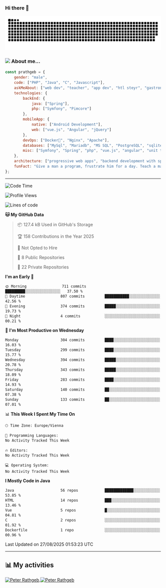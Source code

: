 ### Hi there 👋

<div align="center">
  <img  src="https://github.com/1999AZZAR/1999AZZAR/blob/main/resources/img/grid-snake.svg"
       alt="snake" />
</div>

### <img src="https://media.giphy.com/media/VgCDAzcKvsR6OM0uWg/giphy.gif" width="50"> About me...  

```javascript
const prathgeb = {
    gender: "male",
    code: ["PHP", "Java", "C", "Javascript"],
    askMeAbout: ["web dev", "teacher", "app dev", "htl steyr", "gastronaut"],
    technologies: {
        backEnd: {
            java: ["Spring"],
            php: ["Symfony", "Pimcore"]
        },
        mobileApp: {
            native: ["Android Development"],
            web: ["vue.js", "Angular", "jQuery"]
        },
        devOps: ["Docker🐳", "Nginx", "Apache"],
        databases: ["MySql", "Mariadb", "MS SQL", "PostgreSQL", "sqlite"],
        misc: ["Symfony", "Spring", "php", "vue.js", "angular", "unit testing", "ci/cd using github actions"]
    },
    architecture: ["progressive web apps", "backend development with spring", "backend development with symfony"],
    funFact: "Give a man a program, frustrate him for a day. Teach a man to program, frustrate him for a lifetime."
};
```

---
<!--START_SECTION:waka-->
![Code Time](http://img.shields.io/badge/Code%20Time-974%20hrs%2012%20mins-blue)

![Profile Views](http://img.shields.io/badge/Profile%20Views-0-blue)

![Lines of code](https://img.shields.io/badge/From%20Hello%20World%20I%27ve%20Written-2.9%20million%20lines%20of%20code-blue)

**🐱 My GitHub Data** 

> 📦 127.4 kB Used in GitHub's Storage 
 > 
> 🏆 158 Contributions in the Year 2025
 > 
> 🚫 Not Opted to Hire
 > 
> 📜 8 Public Repositories 
 > 
> 🔑 22 Private Repositories 
 > 
**I'm an Early 🐤** 

```text
🌞 Morning                711 commits         █████████░░░░░░░░░░░░░░░░   37.50 % 
🌆 Daytime                807 commits         ███████████░░░░░░░░░░░░░░   42.56 % 
🌃 Evening                374 commits         █████░░░░░░░░░░░░░░░░░░░░   19.73 % 
🌙 Night                  4 commits           ░░░░░░░░░░░░░░░░░░░░░░░░░   00.21 % 
```
📅 **I'm Most Productive on Wednesday** 

```text
Monday                   304 commits         ████░░░░░░░░░░░░░░░░░░░░░   16.03 % 
Tuesday                  299 commits         ████░░░░░░░░░░░░░░░░░░░░░   15.77 % 
Wednesday                394 commits         █████░░░░░░░░░░░░░░░░░░░░   20.78 % 
Thursday                 343 commits         █████░░░░░░░░░░░░░░░░░░░░   18.09 % 
Friday                   283 commits         ████░░░░░░░░░░░░░░░░░░░░░   14.93 % 
Saturday                 140 commits         ██░░░░░░░░░░░░░░░░░░░░░░░   07.38 % 
Sunday                   133 commits         ██░░░░░░░░░░░░░░░░░░░░░░░   07.01 % 
```


📊 **This Week I Spent My Time On** 

```text
🕑︎ Time Zone: Europe/Vienna

💬 Programming Languages: 
No Activity Tracked This Week

🔥 Editors: 
No Activity Tracked This Week

💻 Operating System: 
No Activity Tracked This Week
```

**I Mostly Code in Java** 

```text
Java                     56 repos            █████████████░░░░░░░░░░░░   53.85 % 
HTML                     14 repos            ███░░░░░░░░░░░░░░░░░░░░░░   13.46 % 
Vue                      5 repos             █░░░░░░░░░░░░░░░░░░░░░░░░   04.81 % 
C                        2 repos             ░░░░░░░░░░░░░░░░░░░░░░░░░   01.92 % 
Dockerfile               1 repo              ░░░░░░░░░░░░░░░░░░░░░░░░░   00.96 % 
```




 Last Updated on 27/08/2025 01:53:23 UTC
<!--END_SECTION:waka-->

---
  ## 📊 My activities
  <a href="https://github.com/prathgeb">
    <img width=450 height=170 align="center" alt="Peter Rathgeb" src="https://github-readme-stats.vercel.app/api?username=prathgeb&include_all_commits=true&count_private=true&theme=midnight-purple&show_icons=true&bg_color=0D1117&hide_border=true" />
  </a>
  <a href="https://github.com/prathgeb">
    <img align="center" alt="Peter Rathgeb" src="https://github-readme-stats.vercel.app/api/top-langs/?username=prathgeb&include_all_commits=true&count_private=true&theme=midnight-purple&show_icons=true&layout=compact&bg_color=0D1117&hide_border=true" />
  </a>
